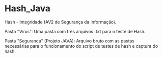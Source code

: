 # Hash_Java
Hash - Integridade (AV2 de Segurança da Informação).

Pasta "Vírus":
Uma pasta com três arquivos .txt para o teste de Hash.

Pasta "Seguranca" (Projeto JAVA):
Arquivo bruto com as pastas necessárias para o funcionamento do script de testes de hash e captura do hash.
